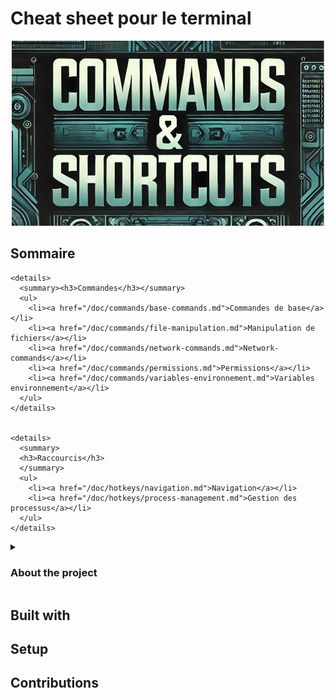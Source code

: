 # Cheat sheet pour le terminal

<p align="center"><img src="assets/img/mainImg.jpg" width="500"/></p>

## Sommaire

    <details>
      <summary><h3>Commandes</h3></summary>
      <ul>
        <li><a href="/doc/commands/base-commands.md">Commandes de base</a></li>
        <li><a href="/doc/commands/file-manipulation.md">Manipulation de fichiers</a></li>
        <li><a href="/doc/commands/network-commands.md">Network-commands</a></li>
        <li><a href="/doc/commands/permissions.md">Permissions</a></li>
        <li><a href="/doc/commands/variables-environnement.md">Variables environnement</a></li>
      </ul>
    </details>


    <details>
      <summary>
      <h3>Raccourcis</h3>
      </summary>
      <ul>
        <li><a href="/doc/hotkeys/navigation.md">Navigation</a></li>
        <li><a href="/doc/hotkeys/process-management.md">Gestion des processus</a></li>
      </ul>
    </details>

<details>
<summary>
<h3>About the project</h3>
</summary>
<ul>
test
</ul>



</details>

## Built with

## Setup

## Contributions
